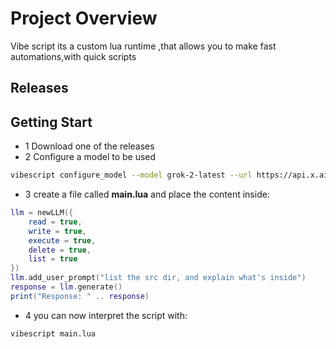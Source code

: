 # Project Overview

Vibe script its a custom lua runtime ,that allows you to make fast automations,with quick scripts

## Releases 

## Getting Start
- 1 Download one of the releases 
- 2 Configure a model to be used 

~~~bash
vibescript configure_model --model grok-2-latest --url https://api.x.ai/v1/chat/completions   --key "your key"
~~~
- 3 create a file called **main.lua** and place the content inside: 

~~~lua
llm = newLLM({
    read = true,
    write = true,
    execute = true,
    delete = true,
    list = true
})
llm.add_user_prompt("list the src dir, and explain what's inside")
response = llm.generate()
print("Response: " .. response)
~~~

- 4 you can now interpret the script with:
~~~bash
vibescript main.lua
~~~